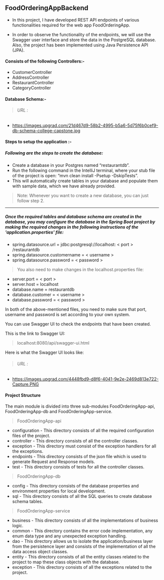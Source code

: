 ## FoodOrderingAppBackend 

- In this project, I have developed REST API endpoints of various functionalities required for the web app FoodOrderingApp.

- In order to observe the functionality of the endpoints, we will use the Swagger user interface and store the data in the PostgreSQL database. Also, the project has been implemented using Java Persistence API (JPA).

#### Consists of the following Controllers:-
- CustomerController
- AddressController
- RestaurantController
- CategoryController

#### Database Schema:-

> ###### URL : 
- https://images.upgrad.com/21d467d9-58b2-4995-b5a6-5d75f6b0cef9-db-schema-college-capstone.jpg

#### Steps to setup the application :-

##### Following are the steps to create the database:
- Create a database in your Postgres named “restaurantdb”.
- Run the following command in the IntelliJ terminal, where your stub file of the project is open: “mvn clean install -Psetup -DskipTests”.
- This will automatically create tables in your database and populate them with sample data, which we have already provided.

> Note: Whenever you want to create a new database, you can just follow step 2.

---

##### Once the required tables and database schema are created in the database, you may configure the database in the Spring Boot project by making the required changes in the following instructions of the 'application.properties' file:

- spring.datasource.url = jdbc:postgresql://localhost: < port > /restaurantdb
- spring.datasource.customername = < username >
- spring.datasource.password = < password > 

> You also need to make changes in the localhost.properties file:
- server.port = < port >
- server.host = localhost
- database.name = restaurantdb
- database.customer = < username >
- database.password = < password >

In both of the above-mentioned files, you need to make sure that port, username and password is set according to your own system.

You can use Swagger UI to check the endpoints that have been created.

This is the link to Swagger UI:
> localhost:8080/api/swagger-ui.html

Here is what the Swagger UI looks like:
> ###### URL : 
- https://images.upgrad.com/4448fbd9-d8f6-4041-9e2e-2469d813e722-Capture.PNG

#### Project Structure
The main module is divided into three sub-modules FoodOrderingApp-api, FoodOrderingApp-db and FoodOrderingApp-service.

> FoodOrderingApp-api
- configuration - This directory consists of all the required configuration files of the project.
- controller - This directory consists of all the controller classes.
- exception - This directory must consist of the exception handlers for all the exceptions.
- endpoints - This directory consists of the json file which is used to generate Request and Response models.
- test - This directory consists of tests for all the controller classes.

> FoodOrderingApp-db
- config - This directory consists of the database properties and environment properties for local development.
- sql - This directory consists of all the SQL queries to create database schema tables.

> FoodOrderingApp-service
- business - This directory consists of all the implementations of business logic.
- common - This directory contains the error code implementation, any enum data type and any unexpected exception handling.
- dao - This directory allows us to isolate the application/business layer from the persistence layer and consists of the implementation of all the data access object classes.
- entity - This directory consists of all the entity classes related to the project to map these class objects with the database.
- exception - This directory consists of all the exceptions related to the project.